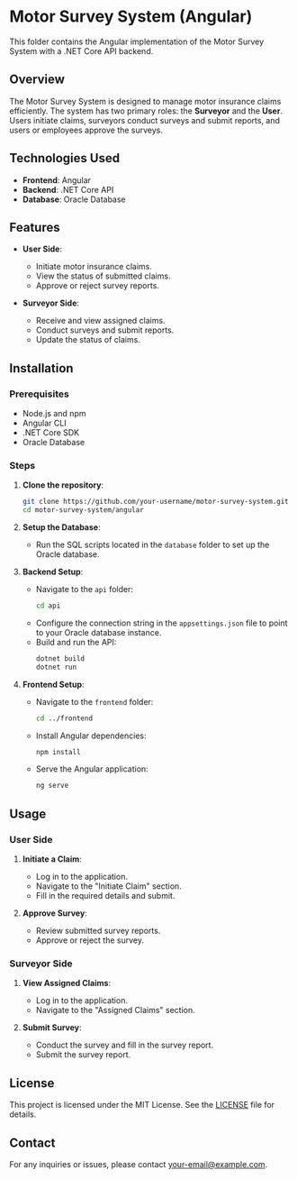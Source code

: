 # Motor Survey System (Angular)

This folder contains the Angular implementation of the Motor Survey System with a .NET Core API backend.

## Overview

The Motor Survey System is designed to manage motor insurance claims efficiently. The system has two primary roles: the **Surveyor** and the **User**. Users initiate claims, surveyors conduct surveys and submit reports, and users or employees approve the surveys.

## Technologies Used

- **Frontend**: Angular
- **Backend**: .NET Core API
- **Database**: Oracle Database

## Features

- **User Side**:
  - Initiate motor insurance claims.
  - View the status of submitted claims.
  - Approve or reject survey reports.

- **Surveyor Side**:
  - Receive and view assigned claims.
  - Conduct surveys and submit reports.
  - Update the status of claims.

## Installation

### Prerequisites

- Node.js and npm
- Angular CLI
- .NET Core SDK
- Oracle Database

### Steps

1. **Clone the repository**:
    ```bash
    git clone https://github.com/your-username/motor-survey-system.git
    cd motor-survey-system/angular
    ```

2. **Setup the Database**:
   - Run the SQL scripts located in the `database` folder to set up the Oracle database.

3. **Backend Setup**:
   - Navigate to the `api` folder:
     ```bash
     cd api
     ```
   - Configure the connection string in the `appsettings.json` file to point to your Oracle database instance.
   - Build and run the API:
     ```bash
     dotnet build
     dotnet run
     ```

4. **Frontend Setup**:
   - Navigate to the `frontend` folder:
     ```bash
     cd ../frontend
     ```
   - Install Angular dependencies:
     ```bash
     npm install
     ```
   - Serve the Angular application:
     ```bash
     ng serve
     ```

## Usage

### User Side

1. **Initiate a Claim**:
   - Log in to the application.
   - Navigate to the "Initiate Claim" section.
   - Fill in the required details and submit.

2. **Approve Survey**:
   - Review submitted survey reports.
   - Approve or reject the survey.

### Surveyor Side

1. **View Assigned Claims**:
   - Log in to the application.
   - Navigate to the "Assigned Claims" section.

2. **Submit Survey**:
   - Conduct the survey and fill in the survey report.
   - Submit the survey report.

## License

This project is licensed under the MIT License. See the [LICENSE](../LICENSE) file for details.

## Contact

For any inquiries or issues, please contact [your-email@example.com](mailto:your-email@example.com).
